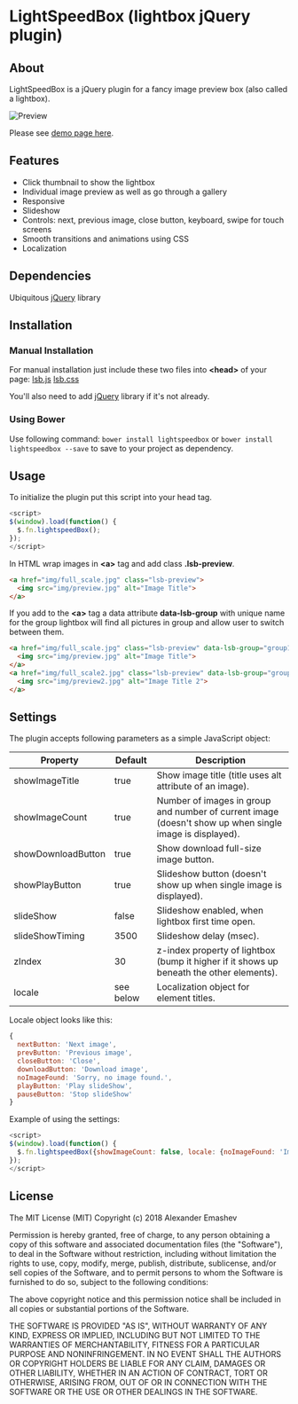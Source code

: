 # LightSpeedBox (lightbox jQuery plugin)

## About

LightSpeedBox is a jQuery plugin for a fancy image preview box (also called a lightbox).

![Preview](http://alexemashev.github.io/lsb-lightbox/img/preview.gif)

Please see [demo page here](http://alexemashev.github.io/lsb-lightbox/).

## Features

- Click thumbnail to show the lightbox
- Individual image preview as well as go through a gallery
- Responsive
- Slideshow
- Controls: next, previous image, close button, keyboard, swipe for touch screens
- Smooth transitions and animations using CSS
- Localization

## Dependencies

Ubiquitous [jQuery](http://jquery.com/) library

## Installation

### Manual Installation

For manual installation just include these two files into **&lt;head&gt;** of your page:
[lsb.js](http://alexemashev.github.io/lightspeedbox/dist/lsb.js)
[lsb.css](http://alexemashev.github.io/lightspeedbox/dist/lsb.css)

You'll also need to add [jQuery](http://jquery.com/) library if it's not already.

### Using Bower

Use following command:
`bower install lightspeedbox`
or
`bower install lightspeedbox --save`
to save to your project as dependency.

## Usage

To initialize the plugin put this script into your head tag.

```JavaScript
<script>
$(window).load(function() {
  $.fn.lightspeedBox();
});
</script>
```

In HTML wrap images in **&lt;a&gt;** tag and add class **.lsb-preview**.

```HTML
<a href="img/full_scale.jpg" class="lsb-preview">
  <img src="img/preview.jpg" alt="Image Title">
</a>
```

If you add to the **&lt;a&gt;** tag a data attribute **data-lsb-group** with unique name for the group lightbox will find all pictures in group and allow user to switch between them.

```HTML
<a href="img/full_scale.jpg" class="lsb-preview" data-lsb-group="group1">
  <img src="img/preview.jpg" alt="Image Title">
</a>
<a href="img/full_scale2.jpg" class="lsb-preview" data-lsb-group="group1">
  <img src="img/preview2.jpg" alt="Image Title 2">
</a>
```

## Settings

The plugin accepts following parameters as a simple JavaScript object:

| Property         | Default   | Description                                                                       |
|------------------|-----------|----------------------------------------------------------------------------------|
|showImageTitle|true       |Show image title (title uses alt attribute of an image).|
|showImageCount|true       |Number of images in group and number of current image (doesn't show up when single image is displayed).|
|showDownloadButton|true|Show download full-size image button.|
|showPlayButton|true|Slideshow button (doesn't show up when single image is displayed).|
|slideShow   |false      |Slideshow enabled, when lightbox first time open.|
|slideShowTiming   |3500      |Slideshow delay (msec).|
|zIndex           |30      |z-index property of lightbox (bump it higher if it shows up beneath the other elements).|
|locale           |see below     |Localization object for element titles.|

Locale object looks like this:

```JavaScript
{
  nextButton: 'Next image',
  prevButton: 'Previous image',
  closeButton: 'Close',
  downloadButton: 'Download image',
  noImageFound: 'Sorry, no image found.',
  playButton: 'Play slideShow',
  pauseButton: 'Stop slideShow'
}
```
Example of using the settings:

```JavaScript
<script>
$(window).load(function() {
  $.fn.lightspeedBox({showImageCount: false, locale: {noImageFound: 'Image is missing'}});
});
</script>
```

## License

The MIT License (MIT)
Copyright (c) 2018 Alexander Emashev

Permission is hereby granted, free of charge, to any person obtaining a copy of this software and associated documentation files (the "Software"), to deal in the Software without restriction, including without limitation the rights to use, copy, modify, merge, publish, distribute, sublicense, and/or sell copies of the Software, and to permit persons to whom the Software is furnished to do so, subject to the following conditions:

The above copyright notice and this permission notice shall be included in all copies or substantial portions of the Software.

THE SOFTWARE IS PROVIDED "AS IS", WITHOUT WARRANTY OF ANY KIND, EXPRESS OR IMPLIED, INCLUDING BUT NOT LIMITED TO THE WARRANTIES OF MERCHANTABILITY, FITNESS FOR A PARTICULAR PURPOSE AND NONINFRINGEMENT. IN NO EVENT SHALL THE AUTHORS OR COPYRIGHT HOLDERS BE LIABLE FOR ANY CLAIM, DAMAGES OR OTHER LIABILITY, WHETHER IN AN ACTION OF CONTRACT, TORT OR OTHERWISE, ARISING FROM, OUT OF OR IN CONNECTION WITH THE SOFTWARE OR THE USE OR OTHER DEALINGS IN THE SOFTWARE.
